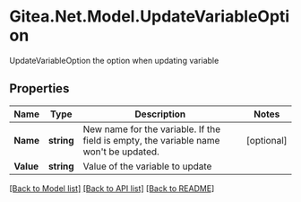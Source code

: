 # Gitea.Net.Model.UpdateVariableOption
UpdateVariableOption the option when updating variable

## Properties

Name | Type | Description | Notes
------------ | ------------- | ------------- | -------------
**Name** | **string** | New name for the variable. If the field is empty, the variable name won&#39;t be updated. | [optional] 
**Value** | **string** | Value of the variable to update | 

[[Back to Model list]](../README.md#documentation-for-models) [[Back to API list]](../README.md#documentation-for-api-endpoints) [[Back to README]](../README.md)

